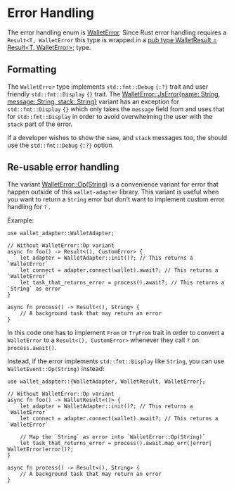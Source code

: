 # Error Handling

The error handling enum is [WalletError](https://docs.rs/wallet-adapter/latest/wallet_adapter/enum.WalletError.html). Since Rust error handling requires a `Result<T, WalletError` this type is wrapped in a [pub type WalletResult<T> = Result<T, WalletError>;](https://docs.rs/wallet-adapter/latest/wallet_adapter/type.WalletResult.html) type.

## Formatting

The `WalletError` type implements `std::fmt::Debug` `{:?}` trait and user friendly `std::fmt::Display` `{}` trait. The [WalletError::JsError{name: String, message: String, stack: String}](https://docs.rs/wallet-adapter/latest/wallet_adapter/enum.WalletError.html#variant.JsError) variant has an exception for `std::fmt::Display` `{}` which only takes the `message` field from and uses that for `std::fmt::Display` in order to avoid overwhelming the user with the `stack` part of the error.

If a developer wishes to show the `name`, and `stack` messages too, the should use the `std::fmt::Debug` `{:?}` option.

## Re-usable error handling

The variant [WalletError::Op(String)](https://docs.rs/wallet-adapter/latest/wallet_adapter/enum.WalletError.html#variant.Op) is a convenience variant for error that happen outside of this `wallet-adapter` library. This variant is useful when you want to return a `String` error but don't want to implement custom error handling for `?` .

Example:

```rust,no_run
use wallet_adapter::WalletAdapter;

// Without WalletError::Op variant
async fn foo() -> Result<(), CustomError> {
    let adapter = WalletAdapter::init()?; // This returns a `WalletError`
    let connect = adapter.connect(wallet).await?; // This returns a `WalletError`
    let task_that_returns_error = process().await?; // This returns a `String` as error
}

async fn process() -> Result<(), String> {
    // A background task that may return an error
}
```

In this code one has to implement `From` or `TryFrom` trait in order to convert a `WalletError` to a `Result<(), CustomError>` whenever they call `?` on `process.await()`.

Instead, if the error implements `std::fmt::Display` like `String`, you can use `WalletEvent::Op(String)` instead:

```rust,no_run
use wallet_adapter::{WalletAdapter, WalletResult, WalletError};

// Without WalletError::Op variant
async fn foo() -> WalletResult<()> {
    let adapter = WalletAdapter::init()?; // This returns a `WalletError`
    let connect = adapter.connect(wallet).await?; // This returns a `WalletError`
    
    // Map the `String` as error into `WalletError::Op(String)`
    let task_that_returns_error = process().await.map_err(|error| WalletError(error))?; 
}

async fn process() -> Result<(), String> {
    // A background task that may return an error
}
```
